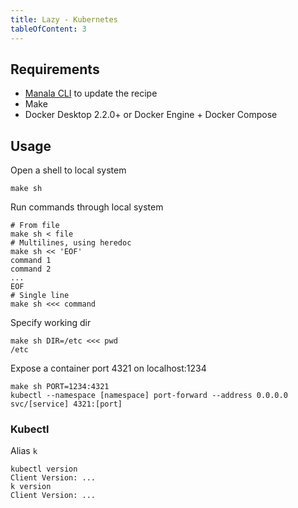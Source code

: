 ```yaml
---
title: Lazy - Kubernetes
tableOfContent: 3
---
```


## Requirements

* [Manala CLI](https://manala.github.io/manala/installation/) to update the recipe
* Make
* Docker Desktop 2.2.0+ or Docker Engine + Docker Compose

## Usage

Open a shell to local system
```shell
make sh
```

Run commands through local system
```shell
# From file
make sh < file
# Multilines, using heredoc
make sh << 'EOF'
command 1
command 2
...
EOF
# Single line
make sh <<< command
```

Specify working dir
```shell
make sh DIR=/etc <<< pwd
/etc
```

Expose a container port 4321 on localhost:1234
```shell
make sh PORT=1234:4321
kubectl --namespace [namespace] port-forward --address 0.0.0.0 svc/[service] 4321:[port]
```

### Kubectl

Alias `k`
```shell
kubectl version
Client Version: ...
k version
Client Version: ...
```
